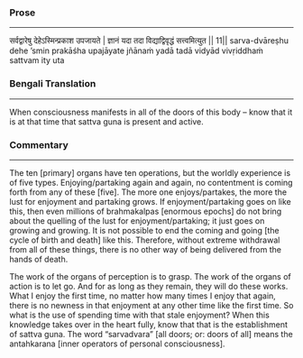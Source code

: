 ### Prose 
 --- 
सर्वद्वारेषु देहेऽस्मिन्प्रकाश उपजायते |
ज्ञानं यदा तदा विद्याद्विवृद्धं सत्त्वमित्युत || 11||
sarva-dvāreṣhu dehe ’smin prakāśha upajāyate
jñānaṁ yadā tadā vidyād vivṛiddhaṁ sattvam ity uta

### Bengali Translation 
 --- 
When consciousness manifests in all of the doors of this body – know that it is at that time that sattva guna is present and active.

### Commentary 
 --- 
The ten [primary] organs have ten operations, but the worldly experience is of five types. Enjoying/partaking again and again, no contentment is coming forth from any of these [five]. The more one enjoys/partakes, the more the lust for enjoyment and partaking grows. If enjoyment/partaking goes on like this, then even millions of brahmakalpas [enormous epochs] do not bring about the quelling of the lust for enjoyment/partaking; it just goes on growing and growing. It is not possible to end the coming and going [the cycle of birth and death] like this. Therefore, without extreme withdrawal from all of these things, there is no other way of being delivered from the hands of death.

The work of the organs of perception is to grasp. The work of the organs of action is to let go. And for as long as they remain, they will do these works. What I enjoy the first time, no matter how many times I enjoy that again, there is no newness in that enjoyment at any other time like the first time. So what is the use of spending time with that stale enjoyment? When this knowledge takes over in the heart fully, know that that is the establishment of sattva guna. The word “sarvadvara” [all doors; or: doors of all] means the antahkarana [inner operators of personal consciousness].